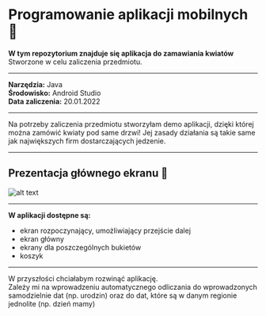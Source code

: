 # Programowanie aplikacji mobilnych :iphone:
__W tym repozytorium znajduje się aplikacja do zamawiania kwiatów__  
Stworzone w celu zaliczenia przedmiotu.  
***  
__Narzędzia:__ Java  
__Środowisko:__ Android Studio  
__Data zaliczenia:__ 20.01.2022    
***
Na potrzeby zaliczenia przedmiotu stworzyłam demo aplikacji, dzięki której można zamówić kwiaty pod same drzwi!
Jej zasady działania są takie same jak największych firm dostarczających jedzenie.
***
## Prezentacja głównego ekranu :cherry_blossom:
![alt text](https://github.com/jkrotoszynska/app/blob/main/firstPage.PNG)
***
__W aplikacji dostępne są:__
* ekran rozpoczynający, umożliwiający przejście dalej
* ekran główny
* ekrany dla poszczególnych bukietów
* koszyk
***
W przyszłości chciałabym rozwinąć aplikację.  
Zależy mi na wprowadzeniu automatycznego odliczania do wprowadzonych samodzielnie dat (np. urodzin) oraz do dat, które są w danym regionie jednolite (np. dzień mamy)
